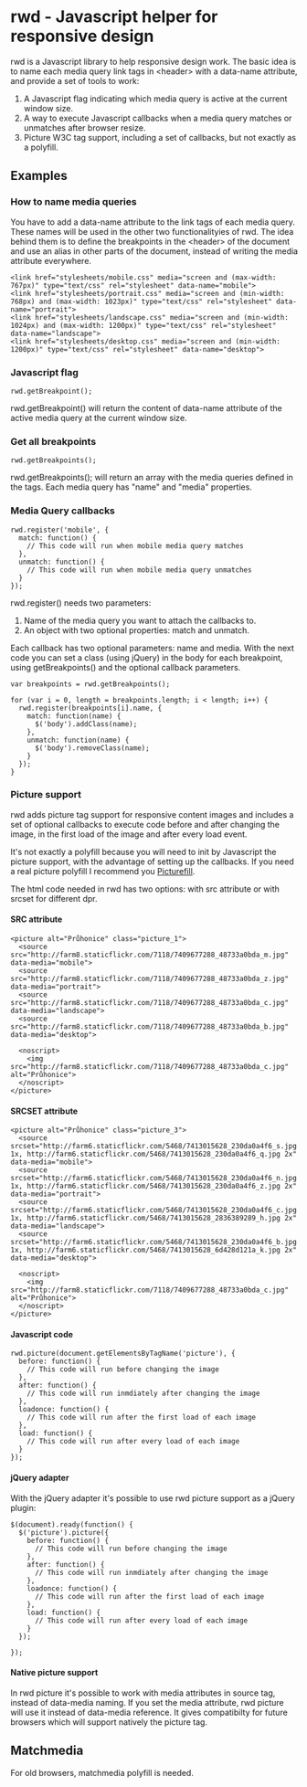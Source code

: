 # rwd - Javascript helper for responsive design

rwd is a Javascript library to help responsive design work. The basic idea is to name each media query link tags in &lt;header&gt; with a data-name attribute, and provide a set of tools to work:

1. A Javascript flag indicating which media query is active at the current window size.
2. A way to execute Javascript callbacks when a media query matches or unmatches after browser resize.
3. Picture W3C tag support, including a set of callbacks, but not exactly as a polyfill.

## Examples

### How to name media queries

You have to add a data-name attribute to the link tags of each media query. These names will be used in the other two functionalityies of rwd. The idea behind them is to define the breakpoints in the &lt;header&gt; of the document and use an alias in other parts of the document, instead of writing the media attribute everywhere.

    <link href="stylesheets/mobile.css" media="screen and (max-width: 767px)" type="text/css" rel="stylesheet" data-name="mobile">
    <link href="stylesheets/portrait.css" media="screen and (min-width: 768px) and (max-width: 1023px)" type="text/css" rel="stylesheet" data-name="portrait">
    <link href="stylesheets/landscape.css" media="screen and (min-width: 1024px) and (max-width: 1200px)" type="text/css" rel="stylesheet" data-name="landscape">
    <link href="stylesheets/desktop.css" media="screen and (min-width: 1200px)" type="text/css" rel="stylesheet" data-name="desktop">

### Javascript flag

    rwd.getBreakpoint();

rwd.getBreakpoint() will return the content of data-name attribute of the active media query at the current window size.

### Get all breakpoints

    rwd.getBreakpoints();

rwd.getBreakpoints(); will return an array with the media queries defined in the <link> tags. Each media query has "name" and "media" properties.

### Media Query callbacks

    rwd.register('mobile', {
      match: function() {
        // This code will run when mobile media query matches
      },
      unmatch: function() {
        // This code will run when mobile media query unmatches
      }
    });

rwd.register() needs two parameters:

1. Name of the media query you want to attach the callbacks to.
2. An object with two optional properties: match and unmatch.

Each callback has two optional parameters: name and media. With the next code you can set a class (using jQuery) in the body for each breakpoint, using getBreakpoints() and the optional callback parameters.

    var breakpoints = rwd.getBreakpoints();

    for (var i = 0, length = breakpoints.length; i < length; i++) {
      rwd.register(breakpoints[i].name, {
        match: function(name) {
          $('body').addClass(name);
        },
        unmatch: function(name) {
          $('body').removeClass(name);
        }
      });
    }

### Picture support

rwd adds picture tag support for responsive content images and includes a set of optional callbacks to execute code before and after changing the image, in the first load of the image and after every load event.

It's not exactly a polyfill because you will need to init by Javascript the picture support, with the advantage of setting up the callbacks. If you need a real picture polyfill I recommend you <a href="https://github.com/scottjehl/picturefill">Picturefill</a>.

The html code needed in rwd has two options: with src attribute or with srcset for different dpr.

#### SRC attribute

    <picture alt="Průhonice" class="picture_1">
      <source src="http://farm8.staticflickr.com/7118/7409677288_48733a0bda_m.jpg" data-media="mobile">
      <source src="http://farm8.staticflickr.com/7118/7409677288_48733a0bda_z.jpg" data-media="portrait">
      <source src="http://farm8.staticflickr.com/7118/7409677288_48733a0bda_c.jpg" data-media="landscape">
      <source src="http://farm8.staticflickr.com/7118/7409677288_48733a0bda_b.jpg" data-media="desktop">

      <noscript>
        <img src="http://farm8.staticflickr.com/7118/7409677288_48733a0bda_c.jpg" alt="Průhonice">
      </noscript>
    </picture>

#### SRCSET attribute

    <picture alt="Průhonice" class="picture_3">
      <source srcset="http://farm6.staticflickr.com/5468/7413015628_230da0a4f6_s.jpg 1x, http://farm6.staticflickr.com/5468/7413015628_230da0a4f6_q.jpg 2x" data-media="mobile">
      <source srcset="http://farm6.staticflickr.com/5468/7413015628_230da0a4f6_n.jpg 1x, http://farm6.staticflickr.com/5468/7413015628_230da0a4f6_z.jpg 2x" data-media="portrait">
      <source srcset="http://farm6.staticflickr.com/5468/7413015628_230da0a4f6_c.jpg 1x, http://farm6.staticflickr.com/5468/7413015628_2836389289_h.jpg 2x" data-media="landscape">
      <source srcset="http://farm6.staticflickr.com/5468/7413015628_230da0a4f6_b.jpg 1x, http://farm6.staticflickr.com/5468/7413015628_6d428d121a_k.jpg 2x" data-media="desktop">

      <noscript>
        <img src="http://farm8.staticflickr.com/7118/7409677288_48733a0bda_c.jpg" alt="Průhonice">
      </noscript>
    </picture>

#### Javascript code

    rwd.picture(document.getElementsByTagName('picture'), {
      before: function() {
        // This code will run before changing the image
      },
      after: function() {
        // This code will run inmdiately after changing the image
      },
      loadonce: function() {
        // This code will run after the first load of each image
      },
      load: function() {
        // This code will run after every load of each image
      }
    });

#### jQuery adapter

With the jQuery adapter it's possible to use rwd picture support as a jQuery plugin:

    $(document).ready(function() {
      $('picture').picture({
        before: function() {
          // This code will run before changing the image
        },
        after: function() {
          // This code will run inmdiately after changing the image
        },
        loadonce: function() {
          // This code will run after the first load of each image
        },
        load: function() {
          // This code will run after every load of each image
        }
      });

    });

#### Native picture support

In rwd picture it's possible to work with media attributes in source tag, instead of data-media naming. If you set the media attribute, rwd picture will use it instead of data-media reference. It gives compatibilty for future browsers which will support natively the picture tag.

## Matchmedia

For old browsers, matchmedia polyfill is needed.